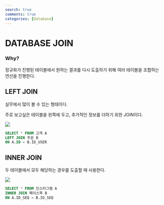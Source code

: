 ```yaml
---
search: true
comments: true
categories: [Database]
---
```


# DATABASE JOIN

### Why?

정규화가 진행된 테이블에서 원하는 결과를 다시 도출하기 위해 여러 테이블을 조합하는 연산을 진행한다.



## LEFT JOIN

실무에서 많이 볼 수 있는 형태이다.

주로 보고싶은 테이블을 왼쪽에 두고, 추가적인 정보를 더하기 위한 JOIN이다.

![](https://img1.daumcdn.net/thumb/R1280x0/?scode=mtistory2&fname=https%3A%2F%2Fblog.kakaocdn.net%2Fdn%2FbOpvgy%2FbtqHQGLNhCP%2FpKTJ06O1GLFb0TKqtrylTK%2Fimg.png)

~~~sql
SELECT * FROM 고객 A 
LEFT JOIN 주문 B
ON A.ID = B.ID_USER
~~~



## INNER JOIN

두 테이블에서 모두 해당하는 경우를 도출할 때 사용한다.

![](https://img1.daumcdn.net/thumb/R1280x0/?scode=mtistory2&fname=https%3A%2F%2Fblog.kakaocdn.net%2Fdn%2FWTcZ1%2FbtqHBRVVHpP%2F38ykWZFyVwOs6pUuuMFgZK%2Fimg.png)

~~~sql
SELECT * FROM 인스타그램 A
INNER JOIN 페이스북 B
ON A.ID_SEQ = B.ID_SEQ
~~~

